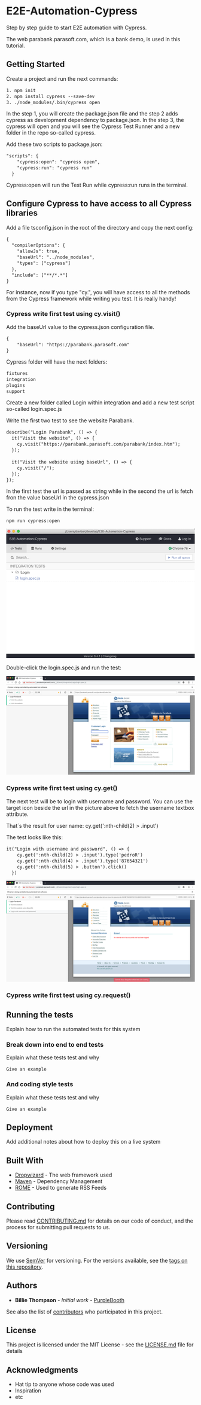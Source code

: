 # E2E-Automation-Cypress

Step by step guide to start E2E automation with Cypress.

The web parabank.parasoft.com, which is a bank demo, is used in this tutorial.

## Getting Started

Create a project and run the next commands:

```
1. npm init
2. npm install cypress --save-dev
3. ./node_modules/.bin/cypress open

```

In the step 1, you will create the package.json file and the step 2 adds cypress as development dependency to package.json. In the step 3, the cypress will open and you will see the Cypress Test Runner and a new folder in the repo so-called cypress.

Add these two scripts to package.json:

```
"scripts": {
    "cypress:open": "cypress open",
    "cypress:run": "cypress run"
  }
```

Cypress:open will run the Test Run while cypress:run runs in the terminal.

## Configure Cypress to have access to all Cypress libraries

Add a file tsconfig.json in the root of the directory and copy the next config:

```
{
  "compilerOptions": {
    "allowJs": true,
    "baseUrl": "../node_modules",
    "types": ["cypress"]
  },
  "include": ["**/*.*"]
}
```

For instance, now if you type "cy.", you will have access to all the methods from the Cypress framework while writing you test. It is really handy!

### Cypress write first test using cy.visit()

Add the baseUrl value to the cypress.json configuration file.

```
{
    "baseUrl": "https://parabank.parasoft.com"
}
```

Cypress folder will have the next folders:

```
fixtures
integration
plugins
support

```

Create a new folder called Login within integration and add a new test script so-called login.spec.js

Write the first two test to see the website Parabank.

```
describe("Login Parabank", () => {
  it("Visit the website", () => {
    cy.visit("https://parabank.parasoft.com/parabank/index.htm");
  });

  it("Visit the website using baseUrl", () => {
    cy.visit("/");
  });
});

```

In the first test the url is passed as string while in the second the url is fetch fron the value baseUrl in the cypress.json

To run the test write in the terminal:

```
npm run cypress:open
```

![Alt text](picture/CypressTestRunner.png?raw=true "Title")

Double-click the login.spec.js and run the test:

![Alt text](picture/Cypress_cyvisit.png?raw=true "Title")

### Cypress write first test using cy.get()

The next test will be to login with username and password. You can use the target icon beside the url in the picture above to fetch the username textbox attribute. 

That´s the result for user name: cy.get(':nth-child(2) > .input')

The test looks like this: 

```
it("Login with username and password", () => {
    cy.get(':nth-child(2) > .input').type('pedroR')
    cy.get(':nth-child(4) > .input').type('87654321')
    cy.get(':nth-child(5) > .button').click()
  })
```

![Alt text](picture/Cypress_cyget.png?raw=true "Title")

### Cypress write first test using cy.request()

## Running the tests

Explain how to run the automated tests for this system

### Break down into end to end tests

Explain what these tests test and why

```
Give an example
```

### And coding style tests

Explain what these tests test and why

```
Give an example
```

## Deployment

Add additional notes about how to deploy this on a live system

## Built With

- [Dropwizard](http://www.dropwizard.io/1.0.2/docs/) - The web framework used
- [Maven](https://maven.apache.org/) - Dependency Management
- [ROME](https://rometools.github.io/rome/) - Used to generate RSS Feeds

## Contributing

Please read [CONTRIBUTING.md](https://gist.github.com/PurpleBooth/b24679402957c63ec426) for details on our code of conduct, and the process for submitting pull requests to us.

## Versioning

We use [SemVer](http://semver.org/) for versioning. For the versions available, see the [tags on this repository](https://github.com/your/project/tags).

## Authors

- **Billie Thompson** - _Initial work_ - [PurpleBooth](https://github.com/PurpleBooth)

See also the list of [contributors](https://github.com/your/project/contributors) who participated in this project.

## License

This project is licensed under the MIT License - see the [LICENSE.md](LICENSE.md) file for details

## Acknowledgments

- Hat tip to anyone whose code was used
- Inspiration
- etc

